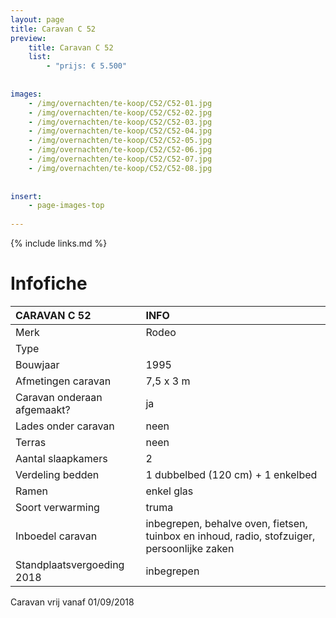 ```yaml
---
layout: page
title: Caravan C 52
preview: 
    title: Caravan C 52
    list:
        - "prijs: € 5.500"
        
        
images:
    - /img/overnachten/te-koop/C52/C52-01.jpg
    - /img/overnachten/te-koop/C52/C52-02.jpg
    - /img/overnachten/te-koop/C52/C52-03.jpg
    - /img/overnachten/te-koop/C52/C52-04.jpg
    - /img/overnachten/te-koop/C52/C52-05.jpg
    - /img/overnachten/te-koop/C52/C52-06.jpg
    - /img/overnachten/te-koop/C52/C52-07.jpg
    - /img/overnachten/te-koop/C52/C52-08.jpg
    
    
insert:
    - page-images-top
    
---
```


{% include links.md %}



# Infofiche 

CARAVAN C 52                | INFO        | 
:---------------------------|:------------|
Merk                        |Rodeo
Type                        |
Bouwjaar                    |1995
Afmetingen caravan          |7,5 x 3 m
Caravan onderaan afgemaakt? |ja
Lades onder caravan         |neen
Terras                      |neen
Aantal slaapkamers          |2
Verdeling bedden            |1 dubbelbed (120 cm) + 1 enkelbed
Ramen                       |enkel glas
Soort verwarming            |truma
Inboedel caravan            |inbegrepen, behalve oven, fietsen, tuinbox en inhoud, radio, stofzuiger, persoonlijke zaken
Standplaatsvergoeding 2018  |inbegrepen

Caravan vrij vanaf 01/09/2018